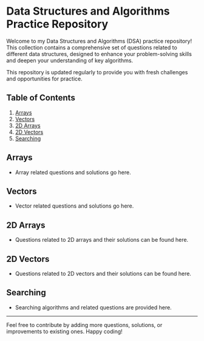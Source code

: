 # Data Structures and Algorithms Practice Repository

Welcome to my Data Structures and Algorithms (DSA) practice repository! This collection contains a comprehensive set of questions related to different data structures, designed to enhance your problem-solving skills and deepen your understanding of key algorithms.

This repository is updated regularly to provide you with fresh challenges and opportunities for practice.

## Table of Contents

1. [Arrays](#arrays)
2. [Vectors](#vectors)
3. [2D Arrays](#2d-arrays)
4. [2D Vectors](#2d-vectors)
5. [Searching](#searching)

## Arrays

- Array related questions and solutions go here.

## Vectors

- Vector related questions and solutions go here.

## 2D Arrays

- Questions related to 2D arrays and their solutions can be found here.

## 2D Vectors

- Questions related to 2D vectors and their solutions can be found here.

## Searching

- Searching algorithms and related questions are provided here.

---

Feel free to contribute by adding more questions, solutions, or improvements to existing ones. Happy coding!

